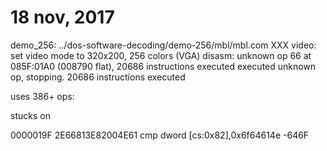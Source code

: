 # 18 nov, 2017

demo_256: ../dos-software-decoding/demo-256/mbl/mbl.com
XXX video: set video mode to 320x200, 256 colors (VGA)
disasm: unknown op 66 at 085F:01A0 (008790 flat), 20686 instructions executed
executed unknown op, stopping. 20686 instructions executed


uses 386+ ops:


stucks on

0000019F  2E66813E82004E61  cmp dword [cs:0x82],0x6f64614e
         -646F

